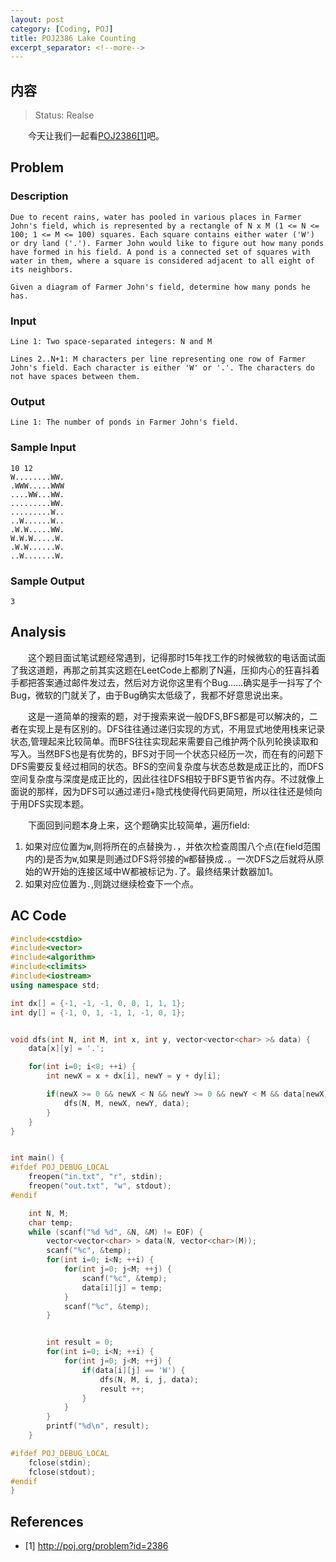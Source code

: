 ```yaml
---
layout: post
category: [Coding, POJ]
title: POJ2386 Lake Counting
excerpt_separator: <!--more-->
---
```


## 内容 
>Status: Realse

　　今天让我们一起看[POJ2386[1]](http://poj.org/problem?id=2386)吧。
<!--more-->
## <a id="Problem">Problem</a>

### Description

    Due to recent rains, water has pooled in various places in Farmer John's field, which is represented by a rectangle of N x M (1 <= N <= 100; 1 <= M <= 100) squares. Each square contains either water ('W') or dry land ('.'). Farmer John would like to figure out how many ponds have formed in his field. A pond is a connected set of squares with water in them, where a square is considered adjacent to all eight of its neighbors. 

    Given a diagram of Farmer John's field, determine how many ponds he has.

### Input

    Line 1: Two space-separated integers: N and M 

    Lines 2..N+1: M characters per line representing one row of Farmer John's field. Each character is either 'W' or '.'. The characters do not have spaces between them.

### Output

    Line 1: The number of ponds in Farmer John's field.

### Sample Input

    10 12
    W........WW.
    .WWW.....WWW
    ....WW...WW.
    .........WW.
    .........W..
    ..W......W..
    .W.W.....WW.
    W.W.W.....W.
    .W.W......W.
    ..W.......W.

### Sample Output

    3

## <a id="Analysis">Analysis</a>

　　这个题目面试笔试题经常遇到，记得那时15年找工作的时候微软的电话面试面了我这道题，再那之前其实这题在LeetCode上都刷了N遍，压抑内心的狂喜抖着手都把答案通过邮件发过去，然后对方说你这里有个Bug……确实是手一抖写了个Bug，微软的门就关了，由于Bug确实太低级了，我都不好意思说出来。

　　这是一道简单的搜索的题，对于搜索来说一般DFS,BFS都是可以解决的，二者在实现上是有区别的。DFS往往通过递归实现的方式，不用显式地使用栈来记录状态,管理起来比较简单。而BFS往往实现起来需要自己维护两个队列轮换读取和写入。当然BFS也是有优势的，BFS对于同一个状态只经历一次，而在有的问题下DFS需要反复经过相同的状态。BFS的空间复杂度与状态总数是成正比的，而DFS空间复杂度与深度是成正比的，因此往往DFS相较于BFS更节省内存。不过就像上面说的那样，因为DFS可以通过递归+隐式栈使得代码更简短，所以往往还是倾向于用DFS实现本题。

　　下面回到问题本身上来，这个题确实比较简单，遍历field:
1. 如果对应位置为`W`,则将所在的点替换为`.`，并依次检查周围八个点(在field范围内的)是否为`W`,如果是则通过DFS将邻接的`W`都替换成`.`。一次DFS之后就将从原始的W开始的连接区域中W都被标记为`.`了。最终结果计数器加1。
2. 如果对应位置为`.`,则跳过继续检查下一个点。

## <a id="AC Code">AC Code</a>

```cpp
#include<cstdio>
#include<vector>
#include<algorithm>
#include<climits>
#include<iostream>
using namespace std;

int dx[] = {-1, -1, -1, 0, 0, 1, 1, 1};
int dy[] = {-1, 0, 1, -1, 1, -1, 0, 1};


void dfs(int N, int M, int x, int y, vector<vector<char> >& data) {
    data[x][y] = '.';

    for(int i=0; i<8; ++i) {
        int newX = x + dx[i], newY = y + dy[i];

        if(newX >= 0 && newX < N && newY >= 0 && newY < M && data[newX][newY] == 'W') {
            dfs(N, M, newX, newY, data);
        }
    }
}


int main() {
#ifdef POJ_DEBUG_LOCAL
    freopen("in.txt", "r", stdin);
    freopen("out.txt", "w", stdout);
#endif

    int N, M;
    char temp;
    while (scanf("%d %d", &N, &M) != EOF) {
        vector<vector<char> > data(N, vector<char>(M));
        scanf("%c", &temp);
        for(int i=0; i<N; ++i) {
            for(int j=0; j<M; ++j) {
                scanf("%c", &temp);
                data[i][j] = temp;
            }
            scanf("%c", &temp);
        }


        int result = 0;
        for(int i=0; i<N; ++i) {
            for(int j=0; j<M; ++j) {
                if(data[i][j] == 'W') {
                    dfs(N, M, i, j, data);
                    result ++;
                }
            }
        }
        printf("%d\n", result);
    }

#ifdef POJ_DEBUG_LOCAL
    fclose(stdin);
    fclose(stdout);
#endif
}
```

## <a id="References">References</a>

* [1] http://poj.org/problem?id=2386
